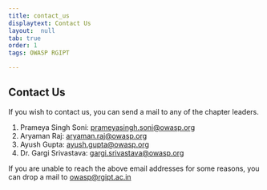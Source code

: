 ```yaml
---
title: contact_us
displaytext: Contact Us
layout:  null
tab: true
order: 1
tags: OWASP RGIPT

---
```


## Contact Us

If you wish to contact us, you can send a mail to any of the chapter leaders.

1. Prameya Singh Soni: <prameyasingh.soni@owasp.org>
2. Aryaman Raj: <aryaman.raj@owasp.org>
3. Ayush Gupta: <ayush.gupta@owasp.org>
4. Dr. Gargi Srivastava: <gargi.srivastava@owasp.org>

If you are unable to reach the above email addresses for some reasons, you can drop a mail to 
<owasp@rgipt.ac.in> 
